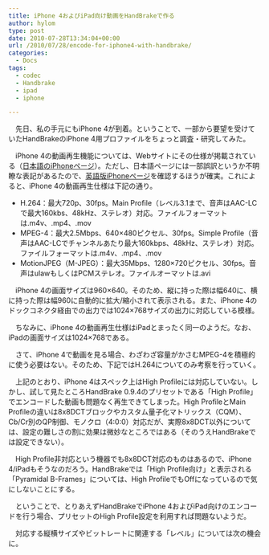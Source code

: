 ```yaml
---
title: iPhone 4およびiPad向け動画をHandBrakeで作る
author: hylom
type: post
date: 2010-07-28T13:34:04+00:00
url: /2010/07/28/encode-for-iphone4-with-handbrake/
categories:
  - Docs
tags:
  - codec
  - Handbrake
  - ipad
  - iphone

---
```

　先日、私の手元にもiPhone 4が到着。ということで、一部から要望を受けていたHandBrakeのiPhone 4用プロファイルをちょっと調査・研究してみた。

　iPhone 4の動画再生機能については、Webサイトにその仕様が掲載されている（[日本語のiPhoneページ][1]）。ただし、日本語ページには一部誤訳というか不明瞭な表記があるたので、[英語版iPhoneページ][2]を確認するほうが確実。これによると、iPhone 4の動画再生仕様は下記の通り。

  * H.264：最大720p、30fps。Main Profile（レベル3.1まで、音声はAAC-LCで最大160kbs、48kHz、ステレオ）対応。ファイルフォーマットは.m4v、.mp4、.mov
  * MPEG-4：最大2.5Mbps、640×480ピクセル、30fps。Simple Profile（音声はAAC-LCでチャンネルあたり最大160kbps、48kHz、ステレオ）対応。ファイルフォーマットは.m4v、.mp4、.mov
  * MotionJPEG（M-JPEG）：最大35Mbps、1280×720ピクセル、30fps。音声はulawもしくはPCMステレオ。ファイルオーマットは.avi

　iPhone 4の画面サイズは960×640。そのため、縦に持った際は幅640に、横に持った際は幅960に自動的に拡大/縮小されて表示される。また、iPhone 4のドックコネクタ経由での出力では1024×768サイズの出力に対応している模様。

　ちなみに、iPhone 4の動画再生仕様はiPadとまったく同一のようだ。なお、iPadの画面サイズは1024×768である。

　さて、iPhone 4で動画を見る場合、わざわざ容量がかさむMPEG-4を積極的に使う必要はない。そのため、下記ではH.264についてのみ考察を行っていく。

　上記のとおり、iPhone 4はスペック上はHigh Profileには対応していない。しかし、試して見たところHandBrake 0.9.4のプリセットである「High Profile」でエンコードした動画も問題なく再生できてしまった。High ProfileとMain Profileの違いは8x8DCTブロックやカスタム量子化マトリックス（CQM）、Cb/Cr別のQP制御、モノクロ（4:0:0）対応だが、実際8x8DCT以外については、設定の難しさの割に効果は微妙なところではある（そのうえHandBrakeでは設定できない）。

　High Profile非対応という機器でも8x8DCT対応のものはあるので、iPhone 4/iPadもそうなのだろう。HandBrakeでは「High Profile向け」と表示される「Pyramidal B-Frames」については、High ProfileでもOffになっているので気にしないことにする。

　ということで、とりあえずHandBrakeでiPhone 4およびiPad向けのエンコードを行う場合、プリセットのHigh Profile設定を利用すれば問題ないようだ。

　対応する縦横サイズやビットレートに関連する「レベル」については次の機会に。

 [1]: http://www.apple.com/jp/iphone/specs.html
 [2]: http://www.apple.com/iphone/specs.html

